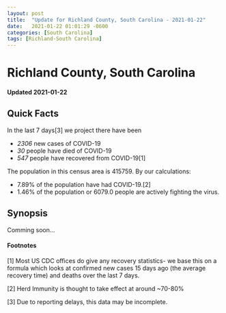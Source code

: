 ```yaml
---
layout: post
title:  "Update for Richland County, South Carolina - 2021-01-22"
date:   2021-01-22 01:01:29 -0600
categories: [South Carolina]
tags: [Richland-South Carolina]
---
```


# Richland County, South Carolina
#### Updated 2021-01-22

## Quick Facts

In the last 7 days[3] we project there have been
- *2306* new cases of COVID-19
- *30* people have died of COVID-19
- *547* people have recovered from COVID-19[1]

The population in this census area is 415759. By our calculations:
- 7.89% of the population have had COVID-19.[2]
- 1.46% of the population or 6079.0 people are actively fighting the virus.

## Synopsis

Comming soon...


#### Footnotes

[1] Most US CDC offices do give any recovery statistics- we base this on a formula which looks at confirmed new cases
15 days ago (the average recovery time) and deaths over the last 7 days.

[2] Herd Immunity is thought to take effect at around ~70-80%

[3] Due to reporting delays, this data may be incomplete.
 
    